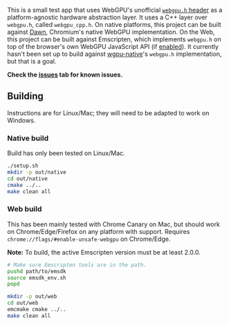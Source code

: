 This is a small test app that uses WebGPU's unofficial
[`webgpu.h` header](https://github.com/webgpu-native/webgpu-headers/blob/main/webgpu.h)
as a platform-agnostic hardware abstraction layer.
It uses a C++ layer over `webgpu.h`, called `webgpu_cpp.h`.
On native platforms, this project can be built against
[Dawn](https://dawn.googlesource.com/dawn/), Chromium's native WebGPU implementation.
On the Web, this project can be built against Emscripten, which implements `webgpu.h`
on top of the browser's own WebGPU JavaScript API (if
[enabled](https://github.com/gpuweb/gpuweb/wiki/Implementation-Status)).
It currently hasn't been set up to build against
[wgpu-native](https://github.com/gfx-rs/wgpu-native)'s `webgpu.h` implementation,
but that is a goal.

**Check the [issues](https://github.com/kainino0x/webgpu-cross-platform-demo/issues) tab for known issues.**

## Building

Instructions are for Linux/Mac; they will need to be adapted to work on Windows.

### Native build

Build has only been tested on Linux/Mac.

```sh
./setup.sh
mkdir -p out/native
cd out/native
cmake ../..
make clean all
```

### Web build

This has been mainly tested with Chrome Canary on Mac, but should work on
Chrome/Edge/Firefox on any platform with support.
Requires `chrome://flags/#enable-unsafe-webgpu` on Chrome/Edge.

**Note:** To build, the active Emscripten version must be at least 2.0.0.

```sh
# Make sure Emscripten tools are in the path.
pushd path/to/emsdk
source emsdk_env.sh
popd

mkdir -p out/web
cd out/web
emcmake cmake ../..
make clean all
```
